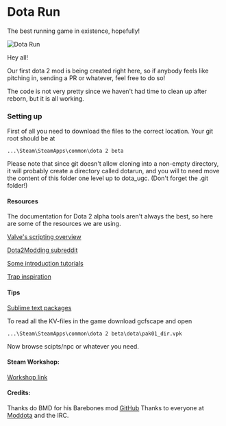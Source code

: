 Dota Run
=======

The best running game in existence, hopefully!

![Dota Run](http://i.imgur.com/zsZ7OGB.png)

Hey all! 

Our first dota 2 mod is being created right here, so if anybody feels like pitching in, sending a PR or whatever, feel free to do so!

The code is not very pretty since we haven't had time to clean up after reborn, but it is all working.

### Setting up

First of all you need to download the files to the correct location. Your git root should be at 

`...\Steam\SteamApps\common\dota 2 beta`

Please note that since git doesn't allow cloning into a non-empty directory, it will probably create a directory called dotarun,
and you will to need move the content of this folder one level up to dota_ugc. (Don't forget the .git folder!)

#### Resources

The documentation for Dota 2 alpha tools aren't always the best, so here are some of the resources we are using.

[Valve's scripting overview](https://developer.valvesoftware.com/wiki/Dota_2_Workshop_Tools/Scripting)

[Dota2Modding subreddit](http://www.reddit.com/r/dota2modding)

[Some introduction tutorials](http://yrrep.me/dota/)

[Trap inspiration](http://thristhart.github.io/techniques/dota/arrow-trap)

#### Tips
[Sublime text packages](https://github.com/bhargavrpatel/Dota-2-Sublime-Packages)

To read all the KV-files in the game download gcfscape and open 

`...\Steam\SteamApps\common\dota 2 beta\dota\pak01_dir.vpk`

Now browse scipts/npc or whatever you need.

#### Steam Workshop:

[Workshop link](http://steamcommunity.com/sharedfiles/filedetails/?id=311707837)

#### Credits: 
Thanks do BMD for his Barebones mod [GitHub](https://github.com/bmddota/barebones)
Thanks to everyone at [Moddota](https://moddota.com) and the IRC.
